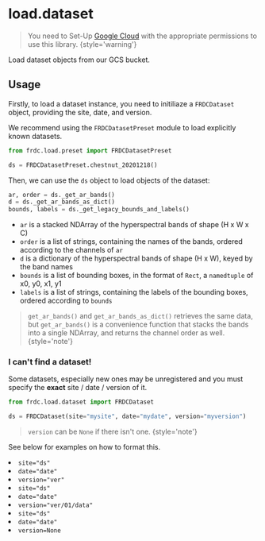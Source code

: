 # load.dataset

> You need to Set-Up [Google Cloud](Getting-Started.md#gcloud) with the
> appropriate permissions to use this library.
> {style='warning'}

<tldr>
Load dataset objects from our GCS bucket.
</tldr>

## Usage

Firstly, to load a dataset instance, you need to initiliaze a `FRDCDataset`
object, providing the site, date, and version.
 
We recommend using the `FRDCDatasetPreset` module to load explicitly known
datasets.

```python
from frdc.load.preset import FRDCDatasetPreset

ds = FRDCDatasetPreset.chestnut_20201218()
```

Then, we can use the `ds` object to load objects of the dataset:

```python
ar, order = ds._get_ar_bands()
d = ds._get_ar_bands_as_dict()
bounds, labels = ds._get_legacy_bounds_and_labels()
```

- `ar` is a stacked NDArray of the hyperspectral bands of shape (H x W x C)
- `order` is a list of strings, containing the names of the bands, ordered
  according to the channels of `ar`
- `d` is a dictionary of the hyperspectral bands of shape (H x W), keyed by
  the band names
- `bounds` is a list of bounding boxes, in the format of `Rect`, a
  `namedtuple` of x0, y0, x1, y1
- `labels` is a list of strings, containing the labels of the bounding boxes,
  ordered according to `bounds`

> `get_ar_bands()` and `get_ar_bands_as_dict()` retrieves the same data, but
> `get_ar_bands()` is a convenience function that stacks the bands into a single
> NDArray, and returns the channel order as well.
{style='note'}


### I can't find a dataset!

Some datasets, especially new ones may be unregistered and you must specify
the **exact** site / date / version of it.

```python
from frdc.load.dataset import FRDCDataset

ds = FRDCDataset(site="mysite", date="mydate", version="myversion")
```

> `version` can be `None` if there isn't one.
{style='note'}

See below for examples on how to format this.

<tabs>
<tab title="ds/date/ver/">
<list>
<li><code>site=&quot;ds&quot;</code></li>
<li><code>date=&quot;date&quot;</code></li>
<li><code>version=&quot;ver&quot;</code></li>
</list>
</tab>
<tab title="ds/date/ver/01/data/">
<list>
<li><code>site=&quot;ds&quot;</code></li>
<li><code>date=&quot;date&quot;</code></li>
<li><code>version=&quot;ver/01/data&quot;</code></li>
</list>
</tab>
<tab title="ds/date/">
<list>
<li><code>site=&quot;ds&quot;</code></li>
<li><code>date=&quot;date&quot;</code></li>
<li><code>version=None</code></li>
</list>
</tab>
</tabs>

